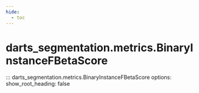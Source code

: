 ```yaml
---
hide:
  - toc
---
```

# <code class='doc-symbol doc-symbol-nav doc-symbol-class'></code>darts_segmentation.metrics.BinaryInstanceFBetaScore

::: darts_segmentation.metrics.BinaryInstanceFBetaScore
    options:
      show_root_heading: false
